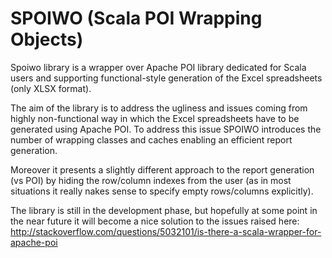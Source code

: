 SPOIWO (Scala POI Wrapping Objects)
==============

Spoiwo library is a wrapper over Apache POI library dedicated for Scala users and supporting functional-style generation of the Excel spreadsheets (only XLSX format).

The aim of the library is to address the ugliness and issues coming from highly non-functional way in which the Excel spreadsheets have to be generated using Apache POI. To address this issue SPOIWO introduces the number of wrapping classes and caches enabling an efficient report generation. 

Moreover it presents a slightly different approach to the report generation (vs POI) by hiding the row/column indexes from the user (as in most situations it really nakes sense to specify empty rows/columns explicitly).

The library is still in the development phase, but hopefully at some point in the near future it will become a nice solution to the issues raised here:
http://stackoverflow.com/questions/5032101/is-there-a-scala-wrapper-for-apache-poi
